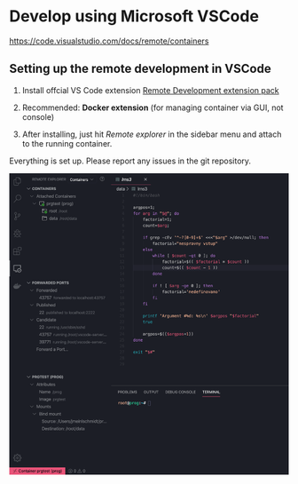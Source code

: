 # Develop using Microsoft VSCode

https://code.visualstudio.com/docs/remote/containers

## Setting up the remote development in VSCode

1. Install offcial VS Code extension [Remote Development extension pack](https://aka.ms/vscode-remote/download/extension)

2. Recommended: **Docker extension** (for managing container via GUI, not console)

3. After installing, just hit *Remote explorer* in the sidebar menu and attach to the running container.

Everything is set up. Please report any issues in the git repository.

![screenshot](https://raw.githubusercontent.com/jmeinlschmidt/docker-progtest/master/doc/image-vscode-1.png "Screenshot")
